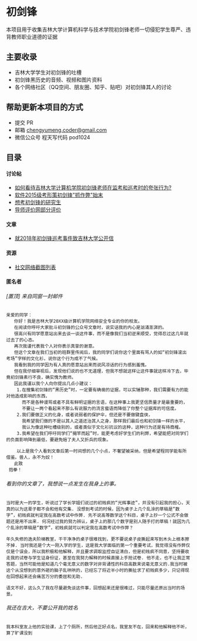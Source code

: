 # 初剑锋
本项目用于收集吉林大学计算机科学与技术学院初剑锋老师一切侵犯学生尊严、违背教师职业道德的证据

## 主要收录
- 吉林大学学生对初剑锋的吐槽
- 初剑锋黑历史的音频、视频和图片资料
- 各个网络社区（QQ空间、朋友圈、知乎、贴吧）对初剑锋其人的讨论

## 帮助更新本项目的方式
- 提交 PR
- 邮箱 chengyumeng.coder@gmail.com
- 微信公众号 程天写代码 pod1024

## 目录

#### 讨论帖
- [如何看待吉林大学计算机学院初剑锋老师在监考和巡考时的夸张行为?]( https://www.zhihu.com/question/39425588)
- [软件2015级考形策初剑锋"抓作弊"始末](http://tieba.baidu.com/p/5158100356?pid=108043827128&cid=0#108043827128)
- [想考初剑锋的研究生](http://tieba.baidu.com/p/4054818068?pid=76117789020&cid=0#76117789020)
- [导师评价网部分评价](https://mysupervisor.org/viewtopic.php?f=326&t=36391&sid=cf61efc8265a6824751e905229ac18d8
)

#### 文章
- [就2018年初剑锋巡考事件致吉林大学公开信](https://mp.weixin.qq.com/s/dR9Ngvv3PNTfby5_sMig5Q)

#### 资源
- [社交网络截图列表](https://github.com/chengyumeng/chujianfeng/tree/master/img)

#### 匿名者
###### [置顶]  来自同窗一封邮件
    亲爱的同学：
       你好！我是吉林大学20XX级计算机学院网络安全专业的你的校友。
       在阅读你呼吁大家批斗初剑锋的公众号文章时，说实话我的内心是汹涌澎湃的。
       很高兴有同学愿意站出来去谈一谈这件事，而不是像我们当初逆来顺受，觉得忍过这几年就过去了的心态。
       再次我谨代表我个人对你表示真挚的谢意。
       但这个文章在我们当初的班群里传阅后，我的同学们说你这个里面有骂人的如“初剑锋滚出考场”字样的文化衫，说你这个行为成不了气候。
       我看到我的同学因为有人真的愿意站出来而说风凉话的行为感到羞愧。
       但在我仔细审视后，发现他们说的也不无道理，但我不想就这样让这件事就这样冷下去，毕竟初剑锋素行不良，确实愧为教师。
       因此我谨以我个人向你提出几点小建议：
        1.在搜集初剑锋的“黑历史”时，一定要有确凿的证据，可以实锤那种，我们需要有力的能对他造成影响的东西，
          而不是各种谩骂或者不具有鲜明证据的言语，在这种事上我更坚信质量才是最重要的，
          不要让一两个看起来不那么有说服力的流言蜚语而降低了你整个证据库的可信度。
        2.我们要做正义的化身，或者说弱者的保护伞，但还是不要做键盘侠，
          我希望我们做的不是以其人之道还治其人之身，那样我们最后也和初剑锋一样的水平，
          我认为像这种吐槽级别的，或者类似于文化衫抗议的这种，这种行为还是有待商榷。
        3.我希望在我们呼吁同学们“揭竿而起”时，能更考虑好学生们的利弊，希望能把对同学们的负面影响降到最低，要避免赔了夫人又折兵的现象。
        
        以上是我个人看到文章后第一时间想的几个小点，不奢望被采纳，但是希望程同学能有所借鉴。兽人，永不为奴！
       此致
     抱拳！

###### 看到你的文章了，我想说一点发生在我身上的事。

    当时是大一的学生，听说过了学长学姐们说过的初贱疯的“光辉事迹”，并没有引起我的担心，天真的以为这辈子都不会和他有交集. 没想到考试的时候，因为桌子上几个乱涂的草稿是“数字”，初贱疯就判定我在高数考试中作弊. 先不说高等数学这个科目，桌子上抄一个公式不会做题还是用不出来. 何况经过我的努力辨认，桌子上的那几个数字是别人随手打的草稿！就因为几个乱涂的草稿是“数字”，初贱疯就可以判定我在高数考试中作弊？
    
    年久失修的逸夫阶梯教室，干干净净的桌子很难找到，更不要说桌子皮撕起来写到木头上根本擦不掉. 当时我还是个大一刚入学的学生，这是我大学面临的第一个重要考试，我觉得没有作弊仅仅是个误会，所以我积极和他解释，并且要求调取监控自证清白，但是初贱疯不同意，坚持要收走我的试卷与学生证身份证，甚至在我努力解释的时候直接上手抢试卷. 他不走，也不让我正常答题，当然可能他是知道几个毫无意义的数字对非背诵性的科目高数来说毫无意义的.我当时被这个从没想到的意外砸的脑子乱哄哄的，已经忘了将近半小时的撕扯求了初贱疯多少，只记得现在回想起来还会痛苦万分的委屈和无助.
    
    语文不好，这么久了我在尽量避免谈这件事，回想起来还是很难过，只能尽量还原出当时的场景。
    
###### 我还在吉大，不要公开我的姓名

    我本科室友上他的实验课，上了个厕所，然后他正好点名，我室友不在，回来和他解释他不听，算了旷课没到